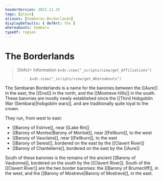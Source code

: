 ```yaml
---
headerVersion: 2023.11.25
tags: [place]
aliases: [Sembaran Borderlands]
displayDefaults: { defArt: the }
whereabouts: Sembara
typeOf: region
---
```

# The Borderlands
>[!info]+ Information
> `$=dv.view("_scripts/view/get_Affiliations")`
>> `$=dv.view("_scripts/view/get_Whereabouts")`

The Sembaran Borderlands is a name for the baronies between the [[Aure]] in the east, the [[Enst]] in the north, and the [[Mostreve Hills]] in the south. These baronies are mostly newly established since the [[Third Hobgoblin War (Sembara)|hobgoblin wars]], and are traditionally quite loyal to the crown. 

They run, from west to east: 
* [[Barony of Estrive]], near [[Lake Rin]]
* [[Barony of Montse|Barony of Montsé]], near [[Fellburn]], to the west
* [[Barony of Vauclaire]], near [[Fellburn]], to the east
* [[Barony of Serest]],  bordered on the east by the [[Clavert River]]
* [[Barony of Chantelierre]], bordered on the east by the [[Aure]]

South of these baronies is the remains of the ancient [[Barony of Vaubonne]], bordered on the south by the [[Clavert River]].  South of the [[Clavert River]] are the two border baronies: the [[Barony of Brumecliff]], in the west, and the [[Barony of Mostreve|Barony of Mostrevé]], in the east.